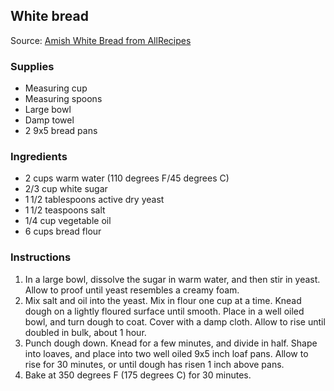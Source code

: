 ## White bread

Source: [Amish White Bread from AllRecipes](https://www.allrecipes.com/recipe/6788/amish-white-bread/)

### Supplies
* Measuring cup
* Measuring spoons
* Large bowl
* Damp towel
* 2 9x5 bread pans

### Ingredients

* 2 cups warm water (110 degrees F/45 degrees C)
* 2/3 cup white sugar
* 1 1/2 tablespoons active dry yeast
* 1 1/2 teaspoons salt
* 1/4 cup vegetable oil
* 6 cups bread flour

### Instructions

1. In a large bowl, dissolve the sugar in warm water, and then stir in yeast. Allow to proof until yeast resembles a creamy foam.
2. Mix salt and oil into the yeast. Mix in flour one cup at a time. Knead dough on a lightly floured surface until smooth. Place in a well oiled bowl, and turn dough to coat. Cover with a damp cloth. Allow to rise until doubled in bulk, about 1 hour.
3. Punch dough down. Knead for a few minutes, and divide in half. Shape into loaves, and place into two well oiled 9x5 inch loaf pans. Allow to rise for 30 minutes, or until dough has risen 1 inch above pans.
4. Bake at 350 degrees F (175 degrees C) for 30 minutes.
